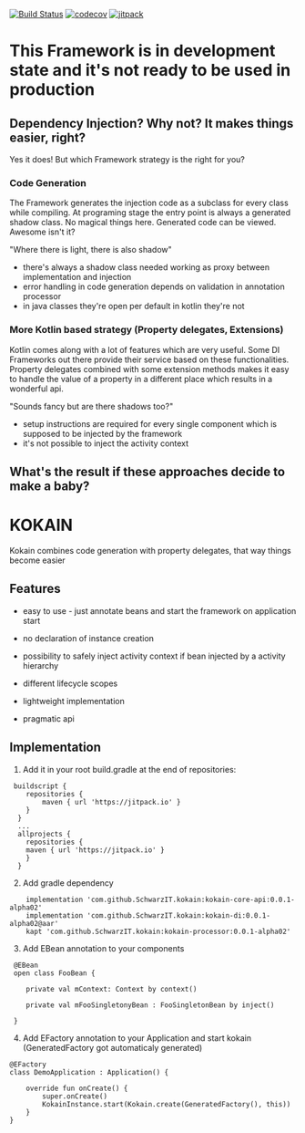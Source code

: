 [![Build Status](https://travis-ci.org/SchwarzIT/kokain.svg?branch=master)](https://travis-ci.org/SchwarzIT/kokain)
[![codecov](https://codecov.io/gh/SchwarzIT/kokain/branch/master/graph/badge.svg)](https://codecov.io/gh/SchwarzIT/kokain)
[![jitpack](https://jitpack.io/v/SchwarzIT/kokain.svg)](https://jitpack.io/#SchwarzIT/kokain)


# This Framework is in development state and it's not ready to be used in production

## Dependency Injection? Why not? It makes things easier, right?

Yes it does! But which Framework strategy is the right for you?

### Code Generation

The Framework generates the injection code as a subclass for every class while compiling. At programing stage the entry point is always a generated shadow class.
No magical things here. Generated code can be viewed. Awesome isn't it?

"Where there is light, there is also shadow"

- there's always a shadow class needed working as proxy between implementation and injection
- error handling in code generation depends on validation in annotation processor
- in java classes they're open per default in kotlin they're not

### More Kotlin based strategy (Property delegates, Extensions)

Kotlin comes along with a lot of features which are very useful. Some DI Frameworks out there provide their service based on these functionalities.
Property delegates combined with some extension methods makes it easy to handle the value of a property in a different place which results in a wonderful api.

"Sounds fancy but are there shadows too?"

- setup instructions are required for every single component which is supposed to be injected by the framework
- it's not possible to inject the activity context


## What's the result if these approaches decide to make a baby?

# KOKAIN

Kokain combines code generation with property delegates, that way things become easier


## Features

* easy to use - just annotate beans and start the framework on application start

* no declaration of instance creation

* possibility to safely inject activity context if bean injected by a activity hierarchy

* different lifecycle scopes

* lightweight implementation

* pragmatic api



## Implementation

1. Add it in your root build.gradle at the end of repositories:

```
 buildscript {
    repositories {
        maven { url 'https://jitpack.io' }
    }
  }
  ...
  allprojects {
    repositories {
	maven { url 'https://jitpack.io' }
    }
  }
```

2. Add gradle dependency

```
    implementation 'com.github.SchwarzIT.kokain:kokain-core-api:0.0.1-alpha02'
    implementation 'com.github.SchwarzIT.kokain:kokain-di:0.0.1-alpha02@aar'
    kapt 'com.github.SchwarzIT.kokain:kokain-processor:0.0.1-alpha02'
```


3. Add EBean annotation to your components

```
 @EBean
 open class FooBean {

    private val mContext: Context by context()

    private val mFooSingletonyBean : FooSingletonBean by inject()
    
 }
```

4. Add EFactory annotation to your Application and start kokain (GeneratedFactory got automaticaly generated)

```
@EFactory
class DemoApplication : Application() {

    override fun onCreate() {
        super.onCreate()
        KokainInstance.start(Kokain.create(GeneratedFactory(), this))
    }
}
```

